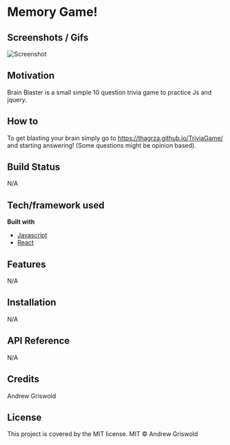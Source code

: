 # Memory Game!
## Screenshots / Gifs
![Screenshot](/assets/images/screenshot.png)

## Motivation
Brain Blaster is a small simple 10 question trivia game to practice Js and jquery.

## How to
To get blasting your brain simply go to https://thagrza.github.io/TriviaGame/ and starting answering! (Some questions might be opinion based).

## Build Status
N/A

## Tech/framework used
<b> Built with </b>
- [Javascript](https://www.javascript.com/)
- [React](https://reactjs.org/)

## Features
N/A

## Installation
N/A

## API Reference
N/A

## Credits
Andrew Griswold

## License
This project is covered by the MIT license.
MIT © Andrew Griswold

